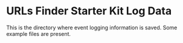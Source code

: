 # URLs Finder Starter Kit Log Data

This is the directory where event logging information is saved. Some example files are present.
